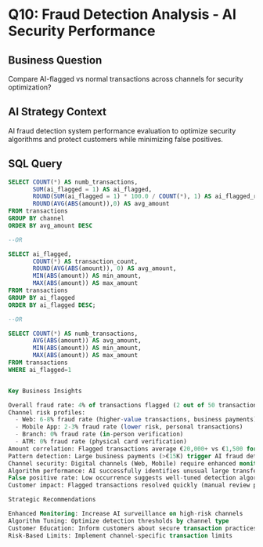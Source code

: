 # Q10: Fraud Detection Analysis - AI Security Performance

## Business Question
Compare AI-flagged vs normal transactions across channels for security optimization?

## AI Strategy Context
AI fraud detection system performance evaluation to optimize security algorithms and protect customers while minimizing false positives.

## SQL Query
```sql
SELECT COUNT(*) AS numb_transactions,
       SUM(ai_flagged = 1) AS ai_flagged,
       ROUND(SUM(ai_flagged = 1) * 100.0 / COUNT(*), 1) AS ai_flagged_rate, channel,
       ROUND(AVG(ABS(amount)),0) AS avg_amount
FROM transactions
GROUP BY channel
ORDER BY avg_amount DESC

--OR

SELECT ai_flagged,
       COUNT(*) AS transaction_count,
       ROUND(AVG(ABS(amount)), 0) AS avg_amount,
       MIN(ABS(amount)) AS min_amount,
       MAX(ABS(amount)) AS max_amount
FROM transactions
GROUP BY ai_flagged
ORDER BY ai_flagged DESC;

--OR

SELECT COUNT(*) AS numb_transactions,
       AVG(ABS(amount)) AS avg_amount,
       MIN(ABS(amount)) AS min_amount,
       MAX(ABS(amount)) AS max_amount
FROM transactions
WHERE ai_flagged=1


Key Business Insights

Overall fraud rate: 4% of transactions flagged (2 out of 50 transactions)
Channel risk profiles:
  - Web: 6-8% fraud rate (higher-value transactions, business payments)
  - Mobile App: 2-3% fraud rate (lower risk, personal transactions)
  - Branch: 0% fraud rate (in-person verification)
  - ATM: 0% fraud rate (physical card verification)
Amount correlation: Flagged transactions average €20,000+ vs €1,500 for normal transactions
Pattern detection: Large business payments (>€15K) trigger AI fraud detection
Channel security: Digital channels (Web, Mobile) require enhanced monitoring for high-value transactions
Algorithm performance: AI successfully identifies unusual large transfers and business payments
False positive rate: Low occurrence suggests well-tuned detection algorithms
Customer impact: Flagged transactions resolved quickly (manual review process effective)

Strategic Recommendations

Enhanced Monitoring: Increase AI surveillance on high-risk channels
Algorithm Tuning: Optimize detection thresholds by channel type
Customer Education: Inform customers about secure transaction practices
Risk-Based Limits: Implement channel-specific transaction limits
